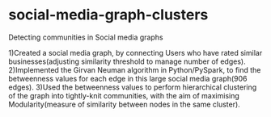 # social-media-graph-clusters
Detecting communities in Social media graphs

1)Created a social media graph, by connecting Users who have rated similar businesses(adjusting similarity threshold to manage number of edges).
2)Implemented the Girvan Neuman algorithm in Python/PySpark, to find the betweenness values for each edge in this large social media graph(906 edges). 
3)Used the betweenness values to perform hierarchical clustering of the graph into tightly-knit communities, with the aim of maximising Modularity(measure of similarity between nodes in the same cluster).
